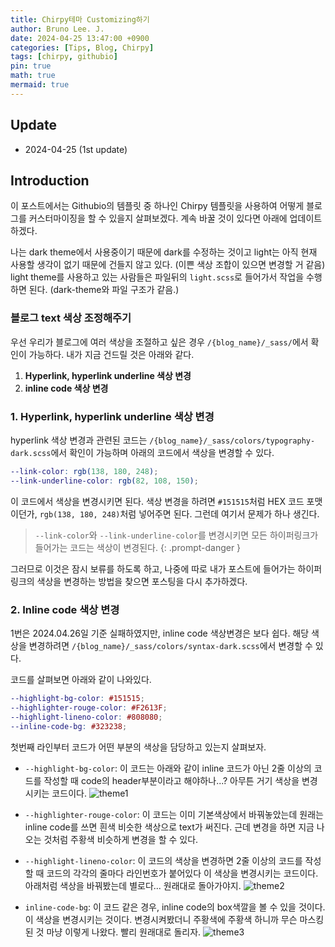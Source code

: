 ```yaml
---
title: Chirpy테마 Customizing하기
author: Bruno Lee. J.
date: 2024-04-25 13:47:00 +0900
categories: [Tips, Blog, Chirpy]
tags: [chirpy, githubio]
pin: true
math: true
mermaid: true
---
```


## Update
- 2024-04-25 (1st update)

## Introduction
이 포스트에서는 Githubio의 템플릿 중 하나인 Chirpy 템플릿을 사용하여 어떻게 블로그를 커스터마이징을 할 수 있을지 살펴보겠다. 계속 바꿀 것이 있다면 아래에 업데이트 하겠다.

나는 dark theme에서 사용중이기 때문에 dark를 수정하는 것이고 light는 아직 현재 사용할 생각이 없기 때문에 건들지 않고 있다. (이쁜 색상 조합이 있으면 변경할 거 같음) light theme를 사용하고 있는 사람들은 파일뒤의 `light.scss`로 들어가서 작업을 수행하면 된다. (dark-theme와 파일 구조가 같음.)

### 블로그 text 색상 조정해주기
우선 우리가 블로그에 여러 색상을 조절하고 싶은 경우 `/{blog_name}/_sass/`에서 확인이 가능하다. 내가 지금 건드릴 것은 아래와 같다.
1. **Hyperlink, hyperlink underline 색상 변경**
2. **inline code 색상 변경**

### 1. Hyperlink, hyperlink underline 색상 변경
hyperlink 색상 변경과 관련된 코드는 `/{blog_name}/_sass/colors/typography-dark.scss`에서 확인이 가능하며 아래의 코드에서 색상을 변경할 수 있다.

```scss
--link-color: rgb(138, 180, 248);
--link-underline-color: rgb(82, 108, 150);
```

이 코드에서 색상을 변경시키면 된다. 색상 변경을 하려면 `#151515`처럼 HEX 코드 포맷이던가, `rgb(138, 180, 248)`처럼 넣어주면 된다. 그런데 여기서 문제가 하나 생긴다.
> `--link-color`와 `--link-underline-color`를 변경시키면 모든 하이퍼링크가 들어가는 코드는 색상이 변경된다.
{: .prompt-danger }

그러므로 이것은 잠시 보류를 하도록 하고, 나중에 따로 내가 포스트에 들어가는 하이퍼링크의 색상을 변경하는 방법을 찾으면 포스팅을 다시 추가하겠다.

### 2. Inline code 색상 변경
1번은 2024.04.26일 기준 실패하였지만, inline code 색상변경은 보다 쉽다. 해당 색상을 변경하려면 `/{blog_name}/_sass/colors/syntax-dark.scss`에서 변경할 수 있다.

코드를 살펴보면 아래와 같이 나와있다.

```scss
--highlight-bg-color: #151515;
--highlighter-rouge-color: #F2613F;
--highlight-lineno-color: #808080;
--inline-code-bg: #323238;
```

첫번째 라인부터 코드가 어떤 부분의 색상을 담당하고 있는지 살펴보자.

- `--highlight-bg-color`: 이 코드는 아래와 같이 inline 코드가 아닌 2줄 이상의 코드를 작성할 때 code의 header부분이라고 해야하나...? 아무튼 거기 색상을 변경시키는 코드이다.
![theme1](https://github.com/cotes2020/jekyll-theme-chirpy/assets/62800365/ed92c138-4e48-4d56-8de5-901659eab50f)

- `--highlighter-rouge-color`: 이 코드는 이미 기본색상에서 바꿔놓았는데 원래는 inline code를 쓰면 흰색 비슷한 색상으로 text가 써진다. 근데 변경을 하면 지금 나오는 것처럼 주황색 비슷하게 변경을 할 수 있다.

- `--highlight-lineno-color`: 이 코드의 색상을 변경하면 2줄 이상의 코드를 작성할 때 코드의 각각의 줄마다 라인번호가 붙어있다 이 색상을 변경시키는 코드이다. 아래처럼 색상을 바꿔봤는데 별로다... 원래대로 돌아가야지.
![theme2](https://github.com/cotes2020/jekyll-theme-chirpy/assets/62800365/6f94a8ae-a30c-44b9-a256-5992c82b6fbb)

- `inline-code-bg`: 이 코드 같은 경우, inline code의 box색깔을 볼 수 있을 것이다. 이 색상을 변경시키는 것이다. 변경시켜봤더니 주황색에 주황색 하니까 무슨 마스킹 된 것 마냥 이렇게 나왔다. 빨리 원래대로 돌리자.
![theme3](https://github.com/cotes2020/jekyll-theme-chirpy/assets/62800365/7b07c0d9-5125-4f83-8f24-441f3cba6cc4)


